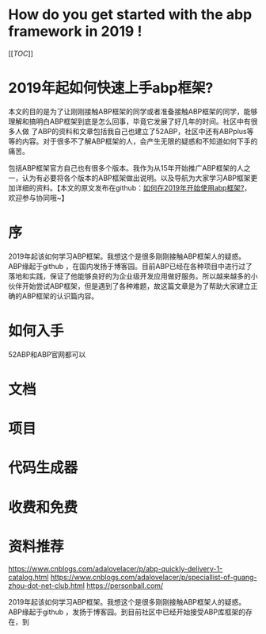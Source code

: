 
# How do you get started with the abp framework in 2019 !


[[_TOC_]]





# 2019年起如何快速上手abp框架?

本文的目的是为了让刚刚接触ABP框架的同学或者准备接触ABP框架的同学，能够理解和搞明白ABP框架到底是怎么回事，毕竟它发展了好几年的时间。社区中有很多人做 了ABP的资料和文章包括我自己也建立了52ABP，社区中还有ABPplus等等的内容。对于很多不了解ABP框架的人，会产生无限的疑惑和不知道如何下手的痛苦。

包括ABP框架官方自己也有很多个版本。我作为从15年开始推广ABP框架的人之一，认为有必要将各个版本的ABP框架做出说明。以及导航为大家学习ABP框架更加详细的资料。【本文的原文发布在github：[如何在2019年开始使用abp框架?](https://github.com/52ABP/Home/blob/master/Articles/HowToGetStartedwiththeabpframeworkin2019/Introduction.md)，欢迎参与协同哦~】

# 序

2019年起该如何学习ABP框架。我想这个是很多刚刚接触ABP框架人的疑惑。ABP缘起于github ，在国内发扬于博客园。目前ABP已经在各种项目中进行过了落地和实践，保证了他能够良好的为企业级开发应用做好服务。所以越来越多的小伙伴开始尝试ABP框架，但是遇到了各种难题，故这篇文章是为了帮助大家建立正确的ABP框架的认识篇内容。


# 如何入手


52ABP和ABP官网都可以



# 文档



# 项目

# 代码生成器

# 收费和免费

# 资料推荐
https://www.cnblogs.com/adalovelacer/p/abp-quickly-delivery-1-catalog.html
https://www.cnblogs.com/adalovelacer/p/speciallist-of-guang-zhou-dot-net-club.html
https://personball.com/


2019年起该如何学习ABP框架。我想这个是很多刚刚接触ABP框架人的疑惑。ABP缘起于github ，发扬于博客园。到目前社区中已经开始接受ABP库框架的存在，到
